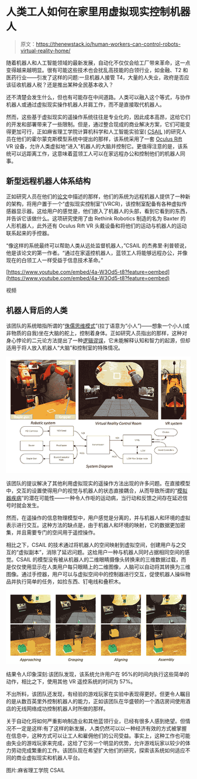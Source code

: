 # 人类工人如何在家里用虚拟现实控制机器人

> 原文：<https://thenewstack.io/human-workers-can-control-robots-virtual-reality-home/>

随着机器人和人工智能领域的最新发展，自动化不仅仅会给工厂带来革命，这一点变得越来越明显。很有可能这些技术也会扰乱高技能的白领行业，如金融、T2 和医药行业——引发了这样的问题:一旦机器人接管 T4，大量的人失业，政府是否应该征收机器人税？还是推出某种全民基本收入？

还不清楚会发生什么，但也有可能存在中间道路。人类可以融入这个等式，与协作机器人或通过虚拟现实操作机器人并肩工作，而不是直接取代机器人。

然而，这些基于虚拟现实的遥操作系统往往是专业化的，因此成本高昂，这给它们的开发和部署带来了一些限制。但是，通过整合现成的商业解决方案，它们可能变得更加可行，正如麻省理工学院计算机科学和人工智能实验室( [CSAIL](http://csail.mit.edu/) )的研究人员在他们的霍尔蒙克斯模型系统中提出的那样，该系统采用了一套 [Oculus Rift](https://www.oculus.com/rift/) VR 设备，允许人类虚拟地“进入”机器人的大脑并控制它。更值得注意的是，该系统可以远距离工作，这意味着蓝领工人可以在家远程办公和控制他们的机器人同事。

## 新型远程机器人体系结构

正如研究人员在他们的[论文](https://arxiv.org/pdf/1703.01270.pdf)中描述的那样，他们的系统为远程机器人提供了一种新的架构，将用户置于一个“虚拟现实控制室”(VRCR)，该控制室配备有各种虚拟传感器显示器。这给用户的感觉是，他们嵌入了机器人的头部，看到它看到的东西，并告诉它该做什么。这项研究使用了由 Rethink Robotics 制造的名为 Baxter 的人形机器人，此外还有 Oculus Rift VR 头戴设备和将他们的运动与机器人的运动联系起来的手控器。

“像这样的系统最终可以帮助人类从远处监督机器人，”CSAIL 的杰弗里·利普顿说，他是该论文的第一作者。“通过在家遥控机器人，蓝领工人将能够远程办公，并像现在的白领工人一样受益于信息技术革命。”

[https://www.youtube.com/embed/4a-W3Od5-t8?feature=oembed](https://www.youtube.com/embed/4a-W3Od5-t8?feature=oembed)

视频

## 机器人背后的人类

该团队的系统暗指所谓的“[侏儒思维模式](https://en.wikipedia.org/wiki/Cartesian_theater)”(拉丁语意为“小人”)——想象一个小人(或非物质的自我)坐在大脑的舵上，控制着身体。正如研究人员指出的那样，这种对身心悖论的二元论方法提出了一种[逻辑谬误](https://en.wikipedia.org/wiki/Homunculus_argument)，它未能解释认知和智力的起源，但却适用于将人放入机器人“大脑”和控制室的特殊情况。

![](img/c1b8b19c14ca67f81ec57ba09a43684c.png)

该团队的提议解决了其他利用虚拟现实的遥操作方法出现的许多问题。在直接模型中，交互的设置使得用户的视觉与机器人的状态直接耦合，从而导致所谓的“[模拟器疾病](https://en.wikipedia.org/wiki/Simulator_sickness)”的潜在可能性——一种令人作呕的运动病，当行动和反馈之间存在延迟信号时就会发生。

然而，在遥操作的信息物理模型中，用户感觉是分离的，并与机器人和环境的虚拟表示进行交互。这种方法的缺点是，由于机器人和环境的映射，它的数据更加密集，并且需要专门的空间用于遥控操作。

相比之下，CSAIL 的技术通过将机器人的空间映射到虚拟空间，创建用户与之交互的“虚拟副本”，消除了延迟问题。这给用户一种与机器人同时占据相同空间的感觉。CSAIL 的模型没有被从机器人的二维眼睛摄像头转换来的三维数据过载，而是仅仅使用显示在人类用户每只眼睛上的二维图像，人脑可以自动将其转换为三维图像。通过手控器，用户可以与虚拟空间中的控制器进行交互，促使机器人操纵物品并执行简单的任务，如捡东西、钉电线和叠积木。

![](img/3d284e4991ec510294e36e72b8db6226.png)

结果令人印象深刻:该团队发现，该系统允许用户在 95%的时间内执行这些简单的动作，相比之下，使用其他 VR 遥控系统的时间为 57%。

不出所料，该团队还发现，有经验的游戏玩家在实验中表现得更好。但更令人瞩目的是从数百英里外控制机器人的能力，正如该团队在华盛顿的一个酒店房间使用酒店的无线网络成功控制机器人时所做的那样。

关于自动化将如何严重影响制造业和其他蓝领行业，已经有很多人感到绝望。但情况不一定是这样:有了这样的新发展，人类仍然可以以一种经济有效的方式被掌握在信息中，这种方式可以让工人和雇佣他们的公司受益。事实上，这种工作也可能由失业的游戏玩家来完成，这给了它另一个明显的优势，允许游戏玩家以较少的体力劳动完成繁重的工作。该团队现在希望扩大他们的研究，探索该系统如何适应不同的商业虚拟现实和机器人平台。

图片:麻省理工学院 CSAIL

<svg xmlns:xlink="http://www.w3.org/1999/xlink" viewBox="0 0 68 31" version="1.1"><title>Group</title> <desc>Created with Sketch.</desc></svg>